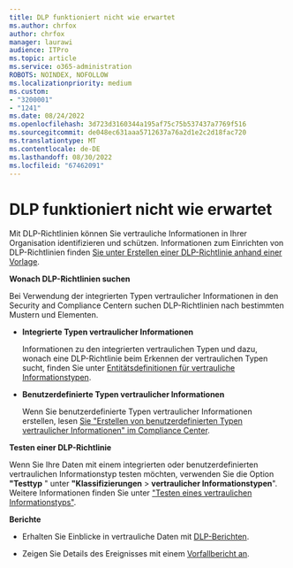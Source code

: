 ```yaml
---
title: DLP funktioniert nicht wie erwartet
ms.author: chrfox
author: chrfox
manager: laurawi
audience: ITPro
ms.topic: article
ms.service: o365-administration
ROBOTS: NOINDEX, NOFOLLOW
ms.localizationpriority: medium
ms.custom:
- "3200001"
- "1241"
ms.date: 08/24/2022
ms.openlocfilehash: 3d723d3160344a195af75c75b537437a7769f516
ms.sourcegitcommit: de048ec631aaa5712637a76a2d1e2c2d18fac720
ms.translationtype: MT
ms.contentlocale: de-DE
ms.lasthandoff: 08/30/2022
ms.locfileid: "67462091"
---
```

# <a name="dlp-not-working-as-expected"></a>DLP funktioniert nicht wie erwartet

Mit DLP-Richtlinien können Sie vertrauliche Informationen in Ihrer Organisation identifizieren und schützen. Informationen zum Einrichten von DLP-Richtlinien finden [Sie unter Erstellen einer DLP-Richtlinie anhand einer Vorlage](https://docs.microsoft.com/microsoft-365/compliance/create-a-dlp-policy-from-a-template).

**Wonach DLP-Richtlinien suchen**

Bei Verwendung der integrierten Typen vertraulicher Informationen in den Security and Compliance Centern suchen DLP-Richtlinien nach bestimmten Mustern und Elementen.

- **Integrierte Typen vertraulicher Informationen**

    Informationen zu den integrierten vertraulichen Typen und dazu, wonach eine DLP-Richtlinie beim Erkennen der vertraulichen Typen sucht, finden Sie unter [Entitätsdefinitionen für vertrauliche Informationstypen](https://docs.microsoft.com/microsoft-365/compliance/sensitive-information-type-entity-definitions).

- **Benutzerdefinierte Typen vertraulicher Informationen**

    Wenn Sie benutzerdefinierte Typen vertraulicher Informationen erstellen, lesen [Sie "Erstellen von benutzerdefinierten Typen vertraulicher Informationen" im Compliance Center](https://docs.microsoft.com/microsoft-365/compliance/create-a-custom-sensitive-information-type).

**Testen einer DLP-Richtlinie**

Wenn Sie Ihre Daten mit einem integrierten oder benutzerdefinierten vertraulichen Informationstyp testen möchten, verwenden Sie die Option **"Testtyp** " unter **"Klassifizierungen** > **vertraulicher Informationstypen**". Weitere Informationen finden Sie unter ["Testen eines vertraulichen Informationstyps"](https://docs.microsoft.com/microsoft-365/compliance/create-a-custom-sensitive-information-type#test-a-sensitive-information-type).

**Berichte**

- Erhalten Sie Einblicke in vertrauliche Daten mit [DLP-Berichten](https://docs.microsoft.com/microsoft-365/compliance/data-loss-prevention-policies#dlp-reports).

- Zeigen Sie Details des Ereignisses mit einem [Vorfallbericht an](https://docs.microsoft.com/microsoft-365/compliance/data-loss-prevention-policies#incident-reports).